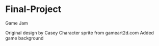 # Final-Project
Game Jam

Original design by Casey
Character sprite from gameart2d.com
Added game background